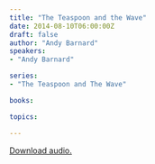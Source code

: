 ```yaml
---
title: "The Teaspoon and the Wave"
date: 2014-08-10T06:00:00Z
draft: false
author: "Andy Barnard"
speakers:
- "Andy Barnard"

series:
- "The Teaspoon and The Wave"

books:

topics:

---
```

[Download audio.](https://s3.amazonaws.com/highway/sermons/2014_08/2014-08-10_TheTeaspoonAndTheWave.mp3)